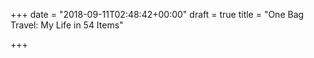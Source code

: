 +++
date = "2018-09-11T02:48:42+00:00"
draft = true
title = "One Bag Travel: My Life in 54 Items"

+++
